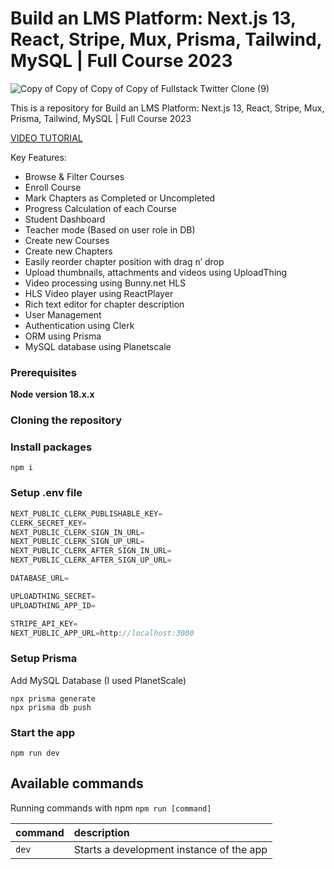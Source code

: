 # Build an LMS Platform: Next.js 13, React, Stripe, Mux, Prisma, Tailwind, MySQL | Full Course 2023

![Copy of Copy of Copy of Copy of Fullstack Twitter Clone (9)](https://github.com/AntonioErdeljac/next13-lms-platform/assets/23248726/fa077fca-bb74-419a-84de-54ac103bb026)

This is a repository for Build an LMS Platform: Next.js 13, React, Stripe, Mux, Prisma, Tailwind, MySQL | Full Course 2023

[VIDEO TUTORIAL](https://www.youtube.com/watch?v=Big_aFLmekI)

Key Features:

- Browse & Filter Courses
- Enroll Course
- Mark Chapters as Completed or Uncompleted
- Progress Calculation of each Course
- Student Dashboard
- Teacher mode (Based on user role in DB)
- Create new Courses
- Create new Chapters
- Easily reorder chapter position with drag n’ drop
- Upload thumbnails, attachments and videos using UploadThing
- Video processing using Bunny.net HLS
- HLS Video player using ReactPlayer
- Rich text editor for chapter description
- User Management
- Authentication using Clerk
- ORM using Prisma
- MySQL database using Planetscale

### Prerequisites

**Node version 18.x.x**

### Cloning the repository

### Install packages

```shell
npm i
```

### Setup .env file

```js
NEXT_PUBLIC_CLERK_PUBLISHABLE_KEY=
CLERK_SECRET_KEY=
NEXT_PUBLIC_CLERK_SIGN_IN_URL=
NEXT_PUBLIC_CLERK_SIGN_UP_URL=
NEXT_PUBLIC_CLERK_AFTER_SIGN_IN_URL=
NEXT_PUBLIC_CLERK_AFTER_SIGN_UP_URL=

DATABASE_URL=

UPLOADTHING_SECRET=
UPLOADTHING_APP_ID=

STRIPE_API_KEY=
NEXT_PUBLIC_APP_URL=http://localhost:3000

```

### Setup Prisma

Add MySQL Database (I used PlanetScale)

```shell
npx prisma generate
npx prisma db push

```

### Start the app

```shell
npm run dev
```

## Available commands

Running commands with npm `npm run [command]`

| command | description                              |
| :------ | :--------------------------------------- |
| `dev`   | Starts a development instance of the app |
